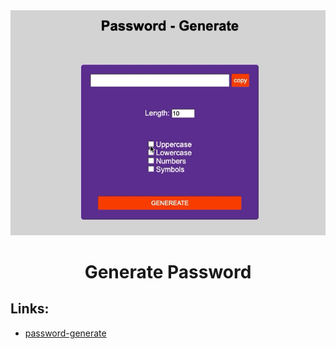 <div align="center">
   <img src="./img/demo.gif">
   <h1>Generate Password</h1>
</div>

## Links:

- [password-generate](https://github.com/andre2l2/password-generate.git)
